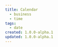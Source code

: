 ```yaml
---
title: Calendar
  - business
  - time
tags:
  - date
created: 1.0.0-alpha.1
updated: 1.0.0-alpha.1
---
```

